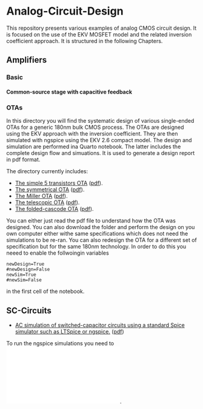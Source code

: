 # Analog-Circuit-Design

This repository presents various examples of analog CMOS circuit design. It is focused on the use of the EKV MOSFET model and the related inversion coefficient approach. It is structured in the following Chapters.

## Amplifiers

### Basic

#### Common-source stage with capacitive feedback


### OTAs

In this directory you will find the systematic design of various single-ended OTAs for a generic 180nm bulk CMOS process. The OTAs are designed using the EKV approach with the inversion coefficient. They are then simulated with ngspice using the EKV 2.6 compact model. The design and simulation are performed ina Quarto notebook. The latter includes the complete design flow and simuations. It is used to generate a design report in pdf format.

The directory currently includes:
* [The simple 5 transistors OTA](Amplifiers/OTAs/Simple%20OTA/) ([pdf](Amplifiers/OTAs/Simple%20OTA/Simple_OTA.pdf)).
* [The symmetrical OTA](Amplifiers/OTAs/Symmetrical%20OTA/) ([pdf](Amplifiers/OTAs/Symmetrical%20OTA/Symmetrical_OTA.pdf)).
* [The Miller OTA](Amplifiers/OTAs/Miller%20OTA/) ([pdf](Amplifiers/OTAs/Miller%20OTA/Miller_OTA.pdf)).
* [The telescopic OTA](Amplifiers/OTAs/Telescopic%20OTA/) ([pdf](Amplifiers/OTAs/Telescopic%20OTA/Telescopic_OTA.pdf)).
* [The folded-cascode OTA](Amplifiers/OTAs/Folded%20Cascode%20OTA/) ([pdf](Amplifiers/OTAs/Folded%20Cascode%20OTA/Folded_cascode_OTA.pdf)).

You can either just read the pdf file to understand how the OTA was designed. You can also download the folder and perform the design on you own computer either withe same specifications which does not need the simulations to be re-ran. You can also redesign the OTA for a different set of specification but for the same 180nm technology. In order to do this you neeed to enable the follwoingin variables  
```
newDesign=True  
#newDesign=False  
newSim=True  
#newSim=False  
```
in the first cell of the notebook.

## SC-Circuits

* [AC simulation of switched-capacitor circuits using a standard Spice simulator such as LTSpice or ngspice.](/Simulation%20of%20SC%20Circuits/) ([pdf](/Simulation%20of%20SC%20Circuits/SCC_simulation.pdf))

To run the ngspice simulations you need to ![install ngspice](/ngspice_installation.md).
